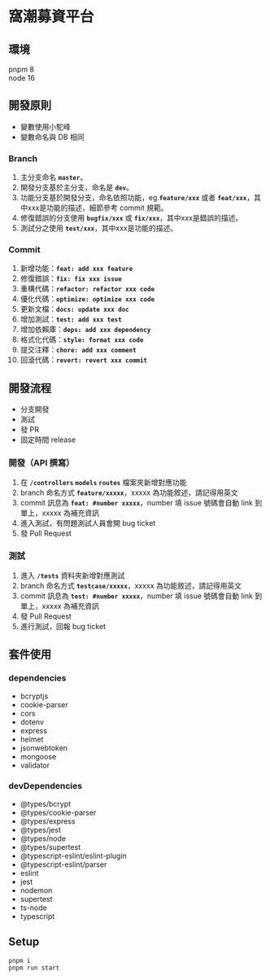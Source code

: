 # 窩潮募資平台

## 環境

pnpm 8 <br>
node 16

## 開發原則

- 變數使用小駝峰
- 變數命名與 DB 相同

### Branch

1. 主分支命名 **`master`**。
2. 開發分支基於主分支，命名是 **`dev`**。
3. 功能分支基於開發分支，命名依照功能，eg.**`feature/xxx`** 或者 **`feat/xxx`**，其中xxx是功能的描述，細節參考 commit 規範。
4. 修復錯誤的分支使用 **`bugfix/xxx`** 或 **`fix/xxx`**，其中xxx是錯誤的描述。
5. 測試分之使用 **`test/xxx`**，其中xxx是功能的描述。

### Commit

1. 新增功能：**`feat: add xxx feature`**
2. 修復錯誤：**`fix: fix xxx issue`**
3. 重構代碼：**`refactor: refactor xxx code`**
4. 優化代碼：**`optimize: optimize xxx code`**
5. 更新文檔：**`docs: update xxx doc`**
6. 增加測試：**`test: add xxx test`**
7. 增加依賴庫：**`deps: add xxx dependency`**
8. 格式化代碼：**`style: format xxx code`**
9. 提交注釋：**`chore: add xxx comment`**
10. 回滾代碼：**`revert: revert xxx commit`**

## 開發流程

- 分支開發
- 測試
- 發 PR
- 固定時間 release

### 開發（API 撰寫）

1. 在 **`/controllers` `models` `routes`** 檔案夾新增對應功能
2. branch 命名方式 **`feature/xxxxx`**，xxxxx 為功能敘述，請記得用英文
3. commit 訊息為 **`feat: #number xxxxx`**，number 填 issue 號碼會自動 link 到單上，xxxxx 為補充資訊
4. 進入測試，有問題測試人員會開 bug ticket
5. 發 Pull Request

### 測試

1. 進入 **`/tests`** 資料夾新增對應測試
2. branch 命名方式 **`testcase/xxxxx`**，xxxxx 為功能敘述，請記得用英文
3. commit 訊息為 **`test: #number xxxxx`**，number 填 issue 號碼會自動 link 到單上，xxxxx 為補充資訊
4. 發 Pull Request
5. 進行測試，回報 bug ticket

## 套件使用

### dependencies

- bcryptjs
- cookie-parser
- cors
- dotenv
- express
- helmet
- jsonwebtoken
- mongoose
- validator

### devDependencies

- @types/bcrypt
- @types/cookie-parser
- @types/express
- @types/jest
- @types/node
- @types/supertest
- @typescript-eslint/eslint-plugin
- @typescript-eslint/parser
- eslint
- jest
- nodemon
- supertest
- ts-node
- typescript

## Setup

```
pnpm i
pnpm run start
```